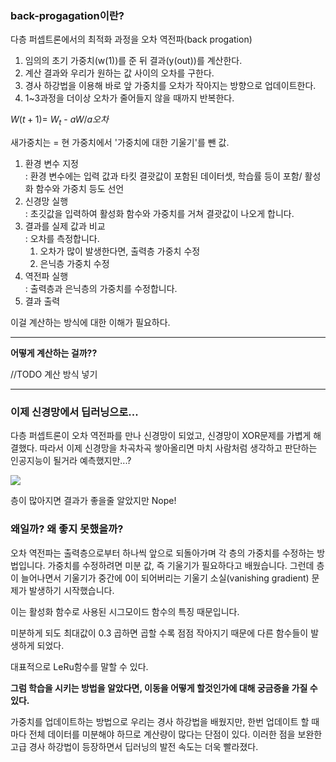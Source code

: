 ### back-progagation이란?

다층 퍼셉트론에서의 최적화 과정을 오차 역전파(back progation)



1. 임의의 초기 가중치(w(1))를 준 뒤 결과(y(out))를 계산한다.
2. 계산 결과와 우리가 원하는 값 사이의 오차를 구한다.
3. 경사 하강법을 이용해 바로 앞 가중치를 오차가 작아지는 방향으로 업데이트한다.
4. 1~3과정을 더이상 오차가 줄어들지 않을 때까지 반복한다.



$W(t+1)$= $W_t$ - $aW/a오차$ 

새가중치는 = 현 가중치에서 '가중치에 대한 기울기'를 뺀 값.



1. 환경 변수 지정  
   : 환경 변수에는 입력 값과 타킷 결괏값이 포함된 데이터셋, 학습률 등이 포함/ 활성화 함수와 가중치 등도 선언
2. 신경망 실행  
   : 초깃값을 입력하여 활성화 함수와 가중치를 거쳐 결괏값이 나오게 합니다.
3. 결과를 실제 값과 비교  
   : 오차를 측정합니다.
   1. 오차가 많이 발생한다면, 출력층 가중치 수정
   2. 은닉층 가중치 수정
4. 역전파 실행  
   : 출력층과 은닉층의 가중치를 수정합니다.
5. 결과 출력



이걸 계산하는 방식에 대한 이해가 필요하다.

---

**어떻게 계산하는 걸까??**

//TODO 계산 방식 넣기

---



### 이제 신경망에서 딥러닝으로...

다층 퍼셉트론이 오차 역전파를 만나 신경망이 되었고, 신경망이 XOR문제를 가볍게 해결했다. 따라서 이제 신경망을 차곡차곡 쌓아올리면 마치 사람처럼 생각하고 판단하는 인공지능이 될거라 예측했지만...?



![](https://ws3.sinaimg.cn/large/006tNbRwgy1fwdb8kddf5j318a0h80uy.jpg)

층이 많아지면 결과가 좋을줄 알았지만 Nope!



### 왜일까? 왜 좋지 못했을까?

오차 역전파는 출력층으로부터 하나씩 앞으로 되돌아가며 각 층의 가중치를 수정하는 방법입니다. 가중치를 수정하려면 미분 값, 즉 기울기가 필요하다고 배웠습니다. 그런데 층이 늘어나면서 기울기가 중간에 0이 되어버리는 기울기 소실(vanishing gradient) 문제가 발생하기 시작했습니다.

이는 활성화 함수로 사용된 시그모이드 함수의 특징 때문입니다.

미분하게 되도 최대값이 0.3 곱하면 곱할 수록 점점 작아지기 때문에 다른 함수들이 발생하게 되었다.

대표적으로 LeRu함수를 말할 수 있다.

**그럼 학습을 시키는 방법을 알았다면, 이동을 어떻게 할것인가에 대해 궁금증을 가질 수 있다.**

가중치를 업데이트하는 방법으로 우리는 경사 하강법을 배웠지만, 한번 업데이트 할 때마다 전체 데이터를 미분해야 하므로 계산량이 많다는 단점이 있다. 이러한 점을 보완한 고급 경사 하강법이 등장하면서 딥러닝의 발전 속도는 더욱 빨라졌다.